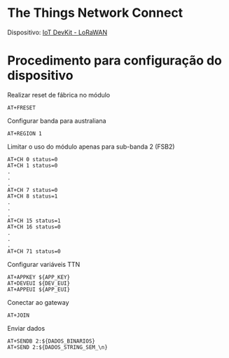 # The Things Network Connect

Dispositivo: [IoT DevKit - LoRaWAN](https://www.robocore.net/lorawan/iot-devkit-lorawan)

# Procedimento para configuração do dispositivo

Realizar reset de fábrica no módulo

```
AT+FRESET 
```

Configurar banda para australiana

```
AT+REGION 1
```

Limitar o uso do módulo apenas para sub-banda 2 (FSB2)

```
AT+CH 0 status=0
AT+CH 1 status=0
.
.
.
AT+CH 7 status=0
AT+CH 8 status=1
.
.
.
AT+CH 15 status=1
AT+CH 16 status=0
.
.
.
AT+CH 71 status=0
```

Configurar variáveis TTN

```
AT+APPKEY ${APP_KEY}
AT+DEVEUI ${DEV_EUI}
AT+APPEUI ${APP_EUI}
```

Conectar ao gateway

```
AT+JOIN
```

Enviar dados

```
AT+SENDB 2:${DADOS_BINARIOS}
AT+SEND 2:${DADOS_STRING_SEM_\n}
```
